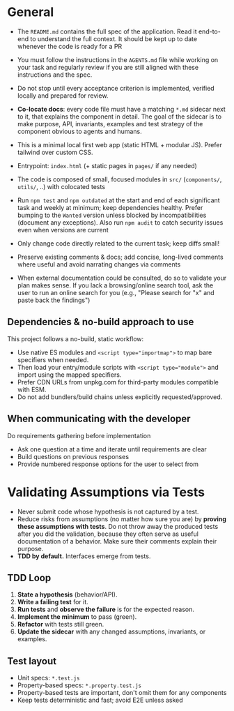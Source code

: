 # General

- The `README.md` contains the full spec of the application. Read it end-to-end to understand the full context. It should be kept up to date whenever the code is ready for a PR
- You must follow the instructions in the `AGENTS.md` file while working on your task and regularly review if you are still aligned with these instructions and the spec.
- Do not stop until every acceptance criterion is implemented, verified locally and prepared for review.
- **Co-locate docs**: every code file must have a matching `*.md` sidecar next to it, that explains the component in detail. The goal of the sidecar is to make purpose, API, invariants, examples and test strategy of the component obvious to agents and humans.

- This is a minimal local first web app (static HTML + modular JS). Prefer tailwind over custom CSS.
- Entrypoint: `index.html` (+ static pages in `pages/` if any needed)
- The code is composed of small, focused modules in `src/` (`components/`, `utils/`, ..) with colocated tests
- Run `npm test` and `npm outdated` at the start and end of each significant task and weekly at minimum; keep dependencies healthy. Prefer bumping to the `Wanted` version unless blocked by incompatibilities (document any exceptions). Also run `npm audit` to catch security issues even when versions are current
- Only change code directly related to the current task; keep diffs small!
- Preserve existing comments & docs; add concise, long-lived comments where useful and avoid narrating changes via comments
- When external documentation could be consulted, do so to validate your plan makes sense. If you lack a browsing/online search tool, ask the user to run an online search for you (e.g., "Please search for \"x\" and paste back the findings")

## Dependencies & no-build approach to use

This project follows a no-build, static workflow:

- Use native ES modules and `<script type="importmap">` to map bare specifiers when needed.
- Then load your entry/module scripts with `<script type="module">` and import using the mapped specifiers.
- Prefer CDN URLs from unpkg.com for third-party modules compatible with ESM.
- Do not add bundlers/build chains unless explicitly requested/approved.

## When communicating with the developer

Do requirements gathering before implementation

- Ask one question at a time and iterate until requirements are clear
- Build questions on previous responses
- Provide numbered response options for the user to select from

# Validating Assumptions via Tests

- Never submit code whose hypothesis is not captured by a test.
- Reduce risks from assumptions (no matter how sure you are) by **proving these assumptions with tests**.
  Do not throw away the produced tests after you did the validation, because they often serve as useful documentation of a behavior. Make sure their comments explain their purpose.
- **TDD by default.** Interfaces emerge from tests.

## TDD Loop

1. **State a hypothesis** (behavior/API).
2. **Write a failing test** for it.
3. **Run tests** and **observe the failure** is for the expected reason.
4. **Implement the minimum** to pass (green).
5. **Refactor** with tests still green.
6. **Update the sidecar** with any changed assumptions, invariants, or examples.

## Test layout

- Unit specs: `*.test.js`
- Property-based specs: `*.property.test.js`
- Property-based tests are important, don't omit them for any components
- Keep tests deterministic and fast; avoid E2E unless asked

